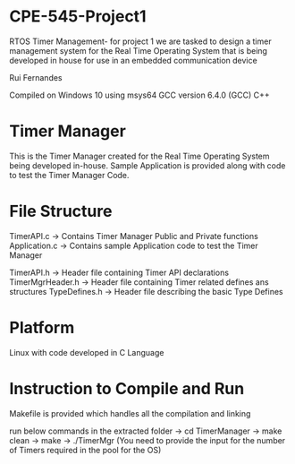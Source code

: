 # CPE-545-Project1
RTOS Timer Management- for project 1 we are tasked to design a timer management system for the Real Time Operating System that is being developed in house for use in an embedded communication device

Rui Fernandes

Compiled on Windows 10 using msys64
GCC version 6.4.0 (GCC)
C++

Timer Manager
=============

This is the Timer Manager created for the Real Time Operating System being developed in-house. 
Sample Application is provided along with code to test the Timer Manager Code.

File Structure
==============
TimerAPI.c 			-> Contains Timer Manager Public and Private functions
Application.c		-> Contains sample Application code to test the Timer Manager

TimerAPI.h			-> Header file containing Timer API declarations
TimerMgrHeader.h	-> Header file containing Timer related defines ans structures
TypeDefines.h		-> Header file describing the basic Type Defines

Platform
========
Linux with code developed in C Language

Instruction to Compile and Run
==============================
Makefile is provided which handles all the compilation and linking

run below commands in the extracted folder
-> cd TimerManager
-> make clean
-> make
-> ./TimerMgr
(You need to provide the input for the number of Timers required in the pool for the OS)
